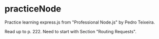 # practiceNode

Practice learning express.js from "Professional Node.js" by Pedro Teixeira.  

Read up to p. 222.  Need to start with Section "Routing Requests".
